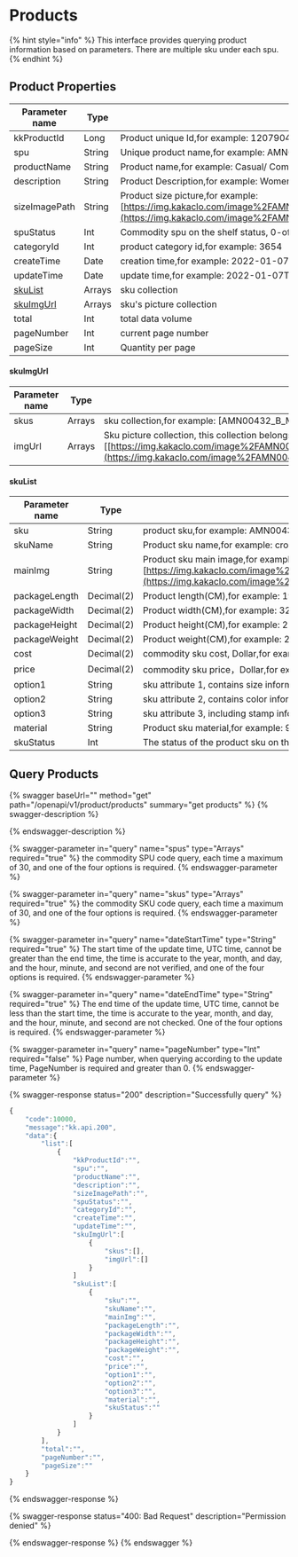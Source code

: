 # Products

{% hint style="info" %}
This interface provides querying product information based on parameters. There are multiple sku under each spu.
{% endhint %}

## Product Properties

| Parameter name                     | Type   | Remark                                                                                                                                                                                                                                     |
| ---------------------------------- | ------ | ------------------------------------------------------------------------------------------------------------------------------------------------------------------------------------------------------------------------------------------ |
| kkProductId                        | Long   | Product unique Id,for example: 1207904                                                                                                                                                                                                     |
| spu                                | String | Unique product name,for example: AMN00432                                                                                                                                                                                                  |
| productName                        | String | Product name,for example: Casual/ Comfortable And Stylishwomen'S Velvet Jacket Suit                                                                                                                                                        |
| description                        | String | Product Description,for example: Women'S Velvet Jacket                                                                                                                                                                                     |
| sizeImagePath                      | String | Product size picture,for example: [https://img.kakaclo.com/image%2FAMN00432%2FAMN00432\_G\_XXL%2Fe674a874a5bd0a1d2839dbe8ab84ce1d.jpg](https://img.kakaclo.com/image%2FAMN00432%2FAMN00432\_G\_XXL%2Fe674a874a5bd0a1d2839dbe8ab84ce1d.jpg) |
| spuStatus                          | Int    | Commodity spu on the shelf status, 0-off the shelf; 1-on the shelf,for example: 1                                                                                                                                                          |
| categoryId                         | Int    | product category id,for example: 3654                                                                                                                                                                                                      |
| createTime                         | Date   | creation time,for example: 2022-01-07T04:04:39Z                                                                                                                                                                                            |
| updateTime                         | Date   | update time,for example: 2022-01-07T04:04:39Z                                                                                                                                                                                              |
| [skuList](products.md#undefined)   | Arrays | sku collection                                                                                                                                                                                                                             |
| [skuImgUrl](products.md#skuimgurl) | Arrays | sku's picture collection                                                                                                                                                                                                                   |
| total                              | Int    | total data volume                                                                                                                                                                                                                          |
| pageNumber                         | Int    | current page number                                                                                                                                                                                                                        |
| pageSize                           | Int    | Quantity per page                                                                                                                                                                                                                          |

#### skuImgUrl

| Parameter name | Type   | Remark                                                                                                                                                                                                                                                                                             |
| -------------- | ------ | -------------------------------------------------------------------------------------------------------------------------------------------------------------------------------------------------------------------------------------------------------------------------------------------------- |
| skus           | Arrays | sku collection,for example: \[AMN00432\_B\_M,AMN00432\_B\_XL]                                                                                                                                                                                                                                      |
| imgUrl         | Arrays | Sku picture collection, this collection belongs to all sku of skus collection,for example: \[[https://img.kakaclo.com/image%2FAMN00432%2FAMN00432\_B\_S%2F5c4a540d4006e222a9a20bbc5b7b2d67.jpg](https://img.kakaclo.com/image%2FAMN00432%2FAMN00432\_B\_S%2F5c4a540d4006e222a9a20bbc5b7b2d67.jpg)] |

#### skuList

| Parameter name | Type       | Remark                                                                                                                                                                                                                                   |
| -------------- | ---------- | ---------------------------------------------------------------------------------------------------------------------------------------------------------------------------------------------------------------------------------------- |
| sku            | String     | product sku,for example: AMN00432\_B\_M                                                                                                                                                                                                  |
| skuName        | String     | Product sku name,for example: crossover design T-shirt                                                                                                                                                                                   |
| mainImg        | String     | Product sku main image,for example: [https://img.kakaclo.com/image%2FAMN00094%2FAMN00094\_B\_S%2F9f7aa16dec9b73ba46dda3b74f0f03eb.jpg](https://img.kakaclo.com/image%2FAMN00094%2FAMN00094\_B\_S%2F9f7aa16dec9b73ba46dda3b74f0f03eb.jpg) |
| packageLength  | Decimal(2) | Product length(CM),for example: 199.00                                                                                                                                                                                                   |
| packageWidth   | Decimal(2) | Product width(CM),for example: 32.00                                                                                                                                                                                                     |
| packageHeight  | Decimal(2) | Product height(CM),for example: 22.00                                                                                                                                                                                                    |
| packageWeight  | Decimal(2) | Product weight(CM),for example: 2.00                                                                                                                                                                                                     |
| cost           | Decimal(2) | commodity sku cost, Dollar,for example: 4.13                                                                                                                                                                                             |
| price          | Decimal(2) | commodity sku price，Dollar,for example: 5.37                                                                                                                                                                                             |
| option1        | String     | sku attribute 1, contains size information, variable attribute,for example: {"name":"color","value":"Black"}                                                                                                                             |
| option2        | String     | sku attribute 2, contains color information, variable attribute,for example: {"name":"size","value":"XL"}                                                                                                                                |
| option3        | String     | sku attribute 3, including stamp information, variable attribute,for example: {"name":"print","value":"light blue new"}                                                                                                                  |
| material       | String     | Product sku material,for example: 95% Polyester,5% Spandex                                                                                                                                                                               |
| skuStatus      | Int        | The status of the product sku on the shelf, 0-off the shelf; 1-on the shelf,for example: 1                                                                                                                                               |

## Query Products

{% swagger baseUrl="" method="get" path="/openapi/v1/product/products" summary="get products" %}
{% swagger-description %}

{% endswagger-description %}

{% swagger-parameter in="query" name="spus" type="Arrays" required="true" %}
the commodity SPU code query, each time a maximum of 30, and one of the four options is required.
{% endswagger-parameter %}

{% swagger-parameter in="query" name="skus" type="Arrays" required="true" %}
the commodity SKU code query, each time a maximum of 30, and one of the four options is required.
{% endswagger-parameter %}

{% swagger-parameter in="query" name="dateStartTime" type="String" required="true" %}
The start time of the update time, UTC time, cannot be greater than the end time, the time is accurate to the year, month, and day, and the hour, minute, and second are not verified, and one of the four options is required.
{% endswagger-parameter %}

{% swagger-parameter in="query" name="dateEndTime" type="String" required="true" %}
The end time of the update time, UTC time, cannot be less than the start time, the time is accurate to the year, month, and day, and the hour, minute, and second are not checked. One of the four options is required.
{% endswagger-parameter %}

{% swagger-parameter in="query" name="pageNumber" type="Int" required="false" %}
Page number, when querying according to the update time, PageNumber is required and greater than 0.
{% endswagger-parameter %}

{% swagger-response status="200" description="Successfully query" %}
```javascript
{
    "code":10000,
    "message":"kk.api.200",
    "data":{
        "list":[
            {
                "kkProductId":"",
                "spu":"",
                "productName":"",
                "description":"",
                "sizeImagePath":"",
                "spuStatus":"",
                "categoryId":"",
                "createTime":"",
                "updateTime":"",
                "skuImgUrl":[
                    {
                        "skus":[],
                        "imgUrl":[]
                    }
                ]
                "skuList":[
                    {
                        "sku":"",
                        "skuName":"",
                        "mainImg":"",
                        "packageLength":"",
                        "packageWidth":"",
                        "packageHeight":"",
                        "packageWeight":"",
                        "cost":"",
                        "price":"",
                        "option1":"",
                        "option2":"",
                        "option3":"",
                        "material":"",
                        "skuStatus":""
                    }
                ]
            }
        ],
        "total":"",
        "pageNumber":"",
        "pageSize":""
    }
}
```
{% endswagger-response %}

{% swagger-response status="400: Bad Request" description="Permission denied" %}

{% endswagger-response %}
{% endswagger %}
